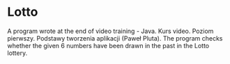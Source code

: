# Lotto
A program wrote at the end of video training - Java. Kurs video. Poziom pierwszy. Podstawy tworzenia aplikacji (Paweł Pluta).
The program checks whether the given 6 numbers have been drawn in the past in the Lotto lottery.
